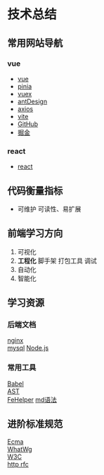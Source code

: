 # 技术总结

## 常用网站导航
### vue
- [vue](https://cn.vuejs.org/guide/components/v-model.html)
- [pinia](https://pinia.vuejs.org/zh/getting-started.html)
- [vuex](https://router.vuejs.org/zh/guide/)
- [antDesign](https://antdv.com/components/modal-cn)
- [axios](https://axios-http.com/zh/docs/intro)
- [vite](https://cn.vitejs.dev/guide/cli.html)
- [GitHub](https://github.com/)  
- [掘金](https://juejin.im)

### react
- [react](https://zh-hans.react.dev/reference/react/useEffect)



## 代码衡量指标
- 可维护
  可读性、易扩展

## 前端学习方向
1. 可视化
2. **工程化** 脚手架 打包工具 调试
3. 自动化
4. 智能化


## 学习资源
### 后端文档
[nginx](http://nginx.org/en/docs/)  
[mysql](https://dev.mysql.com/doc/refman/8.0/en/examples.html)
[Node.js](https://nodejs.org/zh-cn/docs/guides/event-loop-timers-and-nexttick/#what-is-the-event-loop)  



### 常用工具
[Babel](https://www.babeljs.cn/repl)  
[AST](https://astexplorer.net/)  
[FeHelper](https://www.baidufe.com/fehelper/index/index.html)
[md语法](https://markdown.com.cn/intro.html)


## 进阶标准规范
[Ecma](https://www.ecma-international.org/ecma-262/)  
[WhatWg](https://whatwg-cn.github.io/html/)  
[W3C](https://www.w3.org/TR/?tag=dom)  
[http rfc](https://tools.ietf.org/html/rfc2616)

